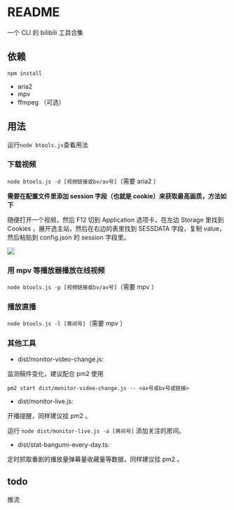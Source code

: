 # README

一个 CLI 的 bilibili 工具合集

## 依赖

```
npm install
```

* aria2
* mpv
* ffmpeg （可选）

## 用法

运行`node btools.js`查看用法

### 下载视频

`node btools.js -d [视频链接或bv/av号]`（需要 aria2 ）

**需要在配置文件里添加 session 字段（也就是 cookie）来获取最高画质，方法如下**

随便打开一个视频，然后 F12 切到 Application 选项卡，在左边 Storage 里找到 Cookies ，展开选主站，然后在右边的表里找到 SESSDATA 字段，复制 value，然后粘贴到 config.json 的 session 字段里。

![](https://gitcode.net/message2011/tttp/-/raw/master/session.png)

### 用 mpv 等播放器播放在线视频

`node btools.js -p [视频链接或bv/av号]`（需要 mpv ）

### 播放直播

`node btools.js -l [房间号]`（需要 mpv ）

### 其他工具

- dist/monitor-video-change.js:


监测稿件变化，建议配合 pm2 使用

```
pm2 start dist/monitor-video-change.js -- <av号或bv号或链接>
```

- dist/monitor-live.js:

开播提醒，同样建议挂 pm2 。

运行 `node dist/monitor-live.js -a [房间号]` 添加关注的房间。

- dist/stat-bangumi-every-day.ts:

定时抓取番剧的播放量弹幕量收藏量等数据，同样建议挂 pm2 。

## todo

推流